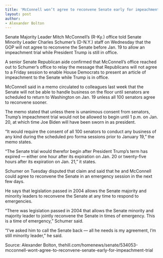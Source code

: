 ```yaml
---
title: 'McConnell won’t agree to reconvene Senate early for impeachment trial'
layout: post
author:
- Alexander Bolton
---
```


Senate Majority Leader Mitch McConnell’s (R-Ky.) office told Senate Minority Leader Charles Schumer’s (D-N.Y.) staff on Wednesday that the GOP will not agree to reconvene the Senate before Jan. 19 to allow an impeachment trial while President Trump is still in office.

A senior Senate Republican aide confirmed that McConnell’s office reached out to Schumer’s office to relay the message that Republicans will not agree to a Friday session to enable House Democrats to present an article of impeachment to the Senate while Trump is in office.

McConnell said in a memo circulated to colleagues last week that the Senate will not be able to handle business on the floor until senators are scheduled to return to Washington on Jan. 19 unless all 100 senators agree to reconvene sooner.

The memo stated that unless there is unanimous consent from senators, Trump’s impeachment trial would not be allowed to begin until 1 p.m. on Jan. 20, at which time Joe Biden will have been sworn in as president.

“It would require the consent of all 100 senators to conduct any business of any kind during the scheduled pro forma sessions prior to January 19,” the memo states.

“The Senate trial would therefor begin after President Trump’s term has expired — either one hour after its expiration on Jan. 20 or twenty-five hours after its expiration on Jan. 21,” it states.

Schumer on Tuesday disputed that claim and said that he and McConnell could agree to reconvene the Senate in an emergency session in the next few days.

He says that legislation passed in 2004 allows the Senate majority and minority leaders to reconvene the Senate at any time to respond to emergencies.

“There was legislation passed in 2004 that allows the Senate minority and majority leader to jointly reconvene the Senate in times of emergency. This is a time of emergency,” Schumer said.

“I’ve asked him to call the Senate back — all he needs is my agreement, I’m still minority leader,” he said.

Source: Alexander Bolton, thehill.com/homenews/senate/534053-mcconnell-wont-agree-to-reconvene-senate-early-for-impeachment-trial
